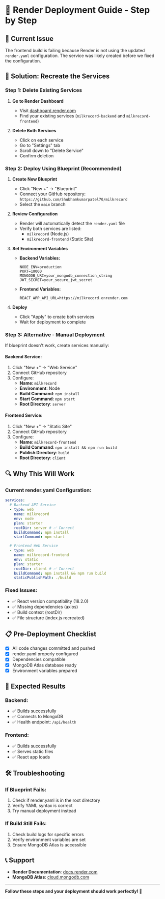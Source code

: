 # 🚀 Render Deployment Guide - Step by Step

## 🚨 Current Issue

The frontend build is failing because Render is not using the updated `render.yaml` configuration. The service was likely created before we fixed the configuration.

## 🔧 Solution: Recreate the Services

### **Step 1: Delete Existing Services**

1. **Go to Render Dashboard**

   - Visit [dashboard.render.com](https://dashboard.render.com)
   - Find your existing services (`milkrecord-backend` and `milkrecord-frontend`)

2. **Delete Both Services**
   - Click on each service
   - Go to "Settings" tab
   - Scroll down to "Delete Service"
   - Confirm deletion

### **Step 2: Deploy Using Blueprint (Recommended)**

1. **Create New Blueprint**

   - Click "New +" → "Blueprint"
   - Connect your GitHub repository: `https://github.com/Shubhamkumarpatel70/milkrecord`
   - Select the `main` branch

2. **Review Configuration**

   - Render will automatically detect the `render.yaml` file
   - Verify both services are listed:
     - `milkrecord` (Node.js)
     - `milkrecord-frontend` (Static Site)

3. **Set Environment Variables**

   - **Backend Variables:**
     ```
     NODE_ENV=production
     PORT=10000
     MONGODB_URI=your_mongodb_connection_string
     JWT_SECRET=your_secure_jwt_secret
     ```
   - **Frontend Variables:**
     ```
     REACT_APP_API_URL=https://milkrecord.onrender.com
     ```

4. **Deploy**
   - Click "Apply" to create both services
   - Wait for deployment to complete

### **Step 3: Alternative - Manual Deployment**

If blueprint doesn't work, create services manually:

#### **Backend Service:**

1. Click "New +" → "Web Service"
2. Connect GitHub repository
3. Configure:
   - **Name**: `milkrecord`
   - **Environment**: Node
   - **Build Command**: `npm install`
   - **Start Command**: `npm start`
   - **Root Directory**: `server`

#### **Frontend Service:**

1. Click "New +" → "Static Site"
2. Connect GitHub repository
3. Configure:
   - **Name**: `milkrecord-frontend`
   - **Build Command**: `npm install && npm run build`
   - **Publish Directory**: `build`
   - **Root Directory**: `client`

## 🔍 Why This Will Work

### **Current render.yaml Configuration:**

```yaml
services:
  # Backend API Service
  - type: web
    name: milkrecord
    env: node
    plan: starter
    rootDir: server # ✅ Correct
    buildCommand: npm install
    startCommand: npm start

  # Frontend Web Service
  - type: web
    name: milkrecord-frontend
    env: static
    plan: starter
    rootDir: client # ✅ Correct
    buildCommand: npm install && npm run build
    staticPublishPath: ./build
```

### **Fixed Issues:**

- ✅ React version compatibility (18.2.0)
- ✅ Missing dependencies (axios)
- ✅ Build context (rootDir)
- ✅ File structure (index.js recreated)

## 📋 Pre-Deployment Checklist

- [x] All code changes committed and pushed
- [x] render.yaml properly configured
- [x] Dependencies compatible
- [x] MongoDB Atlas database ready
- [x] Environment variables prepared

## 🎯 Expected Results

### **Backend:**

- ✅ Builds successfully
- ✅ Connects to MongoDB
- ✅ Health endpoint: `/api/health`

### **Frontend:**

- ✅ Builds successfully
- ✅ Serves static files
- ✅ React app loads

## 🛠️ Troubleshooting

### **If Blueprint Fails:**

1. Check if render.yaml is in the root directory
2. Verify YAML syntax is correct
3. Try manual deployment instead

### **If Build Still Fails:**

1. Check build logs for specific errors
2. Verify environment variables are set
3. Ensure MongoDB Atlas is accessible

## 📞 Support

- **Render Documentation**: [docs.render.com](https://docs.render.com)
- **MongoDB Atlas**: [cloud.mongodb.com](https://cloud.mongodb.com)

---

**Follow these steps and your deployment should work perfectly! 🚀**
